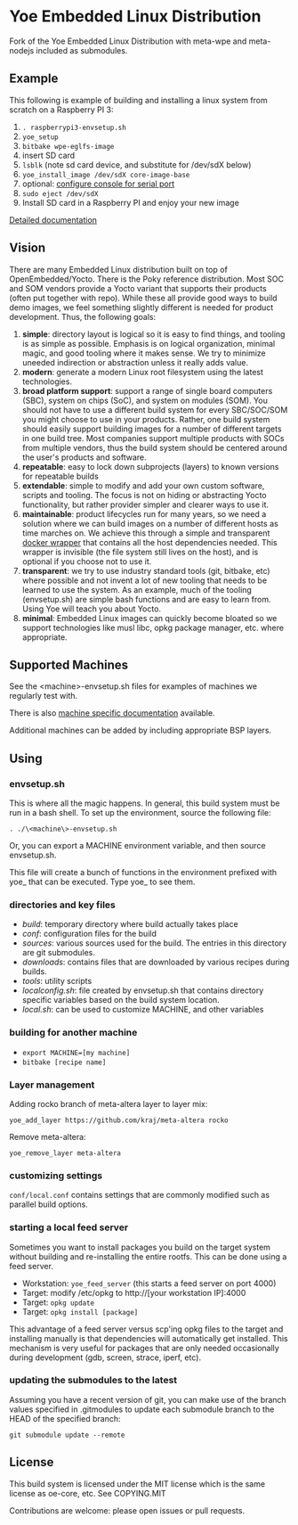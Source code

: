 # Yoe Embedded Linux Distribution

Fork of the Yoe Embedded Linux Distribution with meta-wpe and meta-nodejs included as submodules.

## Example

This following is example of building and installing a linux system from
scratch on a Raspberry PI 3:

1. `. raspberrypi3-envsetup.sh`
1. `yoe_setup`
1. `bitbake wpe-eglfs-image`
1. insert SD card
1. `lsblk` (note sd card device, and substitute for /dev/sdX below)
1. `yoe_install_image /dev/sdX core-image-base`
1. optional: [configure console for serial port](docs/raspberrypi.md)
1. `sudo eject /dev/sdX`
1. Install SD card in a Raspberry PI and enjoy your new image

[Detailed documentation](docs/README.md)

## Vision

There are many Embedded Linux distribution built on top of OpenEmbedded/Yocto.
There is the Poky reference distribution. Most SOC and SOM vendors provide
a Yocto variant that supports their products (often put together with repo).
While these all provide good ways to build demo images, we feel something
slightly different is needed for product development. Thus, the following
goals:

1. **simple**: directory layout is logical so it is easy to find things, and tooling
   is as simple as possible. Emphasis is on logical organization, minimal magic, and good
   tooling where it makes sense. We try to minimize uneeded indirection or abstraction
   unless it really adds value.
1. **modern**: generate a modern Linux root filesystem using the latest technologies.
1. **broad platform support**: support a range of single board computers (SBC), system on
   chips (SoC), and system on modules (SOM). You should not have to use a different
   build system for every SBC/SOC/SOM you might choose to use in your products.
   Rather, one build system should easily support building images for a number of
   different targets in one build tree. Most companies support multiple products with
   SOCs from multiple vendors, thus the build system should be centered around the user's
   products and software.
1. **repeatable**: easy to lock down subprojects (layers) to known versions for
   repeatable builds
1. **extendable**: simple to modify and add your own custom software, scripts and tooling.
   The focus is not on hiding or abstracting Yocto functionality, but rather provider simpler
   and clearer ways to use it.
1. **maintainable**: product lifecycles run for many years, so we need a solution where
   we can build images on a number of different hosts as time marches on. We achieve this
   through a simple and transparent [docker wrapper](docs/docker.md) that contains all
   the host dependencies needed. This wrapper is invisible (the file system still
   lives on the host), and is optional if you choose not to use it.
1. **transparent**: we try to use industry standard tools (git, bitbake, etc) where possible
   and not invent a lot of new tooling that needs to be learned to use the system.
   As an example, much of the tooling (envsetup.sh) are simple bash functions and are easy
   to learn from. Using Yoe will teach you about Yocto.
1. **minimal**: Embedded Linux images can quickly become bloated so we support technologies
   like musl libc, opkg package manager, etc. where appropriate.

## Supported Machines

See the \<machine\>-envsetup.sh files for examples of machines we regularly test with.

There is also [machine specific documentation](docs/README.md#machine-documentation)
available.

Additional machines can be added by including appropriate BSP layers.

## Using

### envsetup.sh

This is where all the magic happens. In general, this build system
must be run in a bash shell. To set up the environment, source the following file:

`. ./\<machine\>-envsetup.sh`

Or, you can export a MACHINE environment variable, and then source envsetup.sh.

This file will create a bunch of functions in the environment
prefixed with yoe\_ that can be executed. Type yoe\_ <tab><tab>
to see them.

### directories and key files

- _build_: temporary directory where build actually takes place
- _conf_: configuration files for the build
- _sources_: various sources used for the build. The entries
  in this directory are git submodules.
- _downloads_: contains files that are downloaded by various
  recipes during builds.
- _tools_: utility scripts
- _localconfig.sh_: file created by envsetup.sh that contains
  directory specific variables based on the build system location.
- _local.sh_: can be used to customize MACHINE, and other variables

### building for another machine

- `export MACHINE=[my machine]`
- `bitbake [recipe name]`

### Layer management

Adding rocko branch of meta-altera layer to layer mix:

`yoe_add_layer https://github.com/kraj/meta-altera rocko`

Remove meta-altera:

`yoe_remove_layer meta-altera`

### customizing settings

`conf/local.conf` contains settings that are commonly modified such
as parallel build options.

### starting a local feed server

Sometimes you want to install packages you build on the target system
without building and re-installing the entire rootfs. This can be done
using a feed server.

- Workstation: `yoe_feed_server` (this starts a feed server on port 4000)
- Target: modify /etc/opkg to http://[your workstation IP]:4000
- Target: `opkg update`
- Target: `opkg install [package]`

This advantage of a feed server versus scp'ing opkg files to the target
and installing manually is that dependencies will automatically get installed.
This mechanism is very useful for packages that are only needed occasionally
during development (gdb, screen, strace, iperf, etc).

### updating the submodules to the latest

Assuming you have a recent version of git, you can make use of the branch
values specified in .gitmodules to update each submodule branch to the
HEAD of the specified branch:

`git submodule update --remote`

## License

This build system is licensed under the MIT license which is the
same license as oe-core, etc. See COPYING.MIT

Contributions are welcome: please open issues or pull requests.
